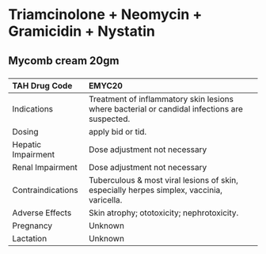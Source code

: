 # Triamcinolone + Neomycin + Gramicidin + Nystatin

## Mycomb cream 20gm

##### 

| TAH Drug Code      | EMYC20                                                                                       |
|:-------------------|:---------------------------------------------------------------------------------------------|
| Indications        | Treatment of inflammatory skin lesions where bacterial or candidal infections are suspected. |
| Dosing             | apply bid or tid.                                                                            |
| Hepatic Impairment | Dose adjustment not necessary                                                                |
| Renal Impairment   | Dose adjustment not necessary                                                                |
| Contraindications  | Tuberculous & most viral lesions of skin, especially herpes simplex, vaccinia, varicella.    |
| Adverse Effects    | Skin atrophy; ototoxicity; nephrotoxicity.                                                   |
| Pregnancy          | Unknown                                                                                      |
| Lactation          | Unknown                                                                                      |

